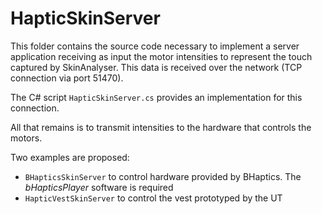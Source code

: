 # HapticSkinServer

This folder contains the source code necessary to implement a server application receiving as input the motor intensities to represent the touch captured by SkinAnalyser.
This data is received over the network (TCP connection via port 51470).

The C# script `HapticSkinServer.cs` provides an implementation for this connection.

All that remains is to transmit intensities to the hardware that controls the motors.

Two examples are proposed: 
* `BHapticsSkinServer` to control hardware provided by BHaptics. The *bHapticsPlayer* software is required
* `HapticVestSkinServer` to control the vest prototyped by the UT